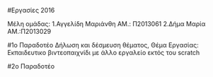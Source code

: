 #Eργασίες 2016

Μέλη ομάδας: 1.Αγγελίδη Μαριάνθη ΑΜ.: Π2013061
             2.Δήμα Μαρία       ΑΜ.:Π2013029
                         
#1o Παραδοτέο
Δήλωση και δέσμευση θέματος,
Θέμα Εργασίας: Εκπαιδευτικο βιντεοπαιχνίδι με άλλο εργαλείο εκτός του scratch


#2ο Παραδοτέο



          

